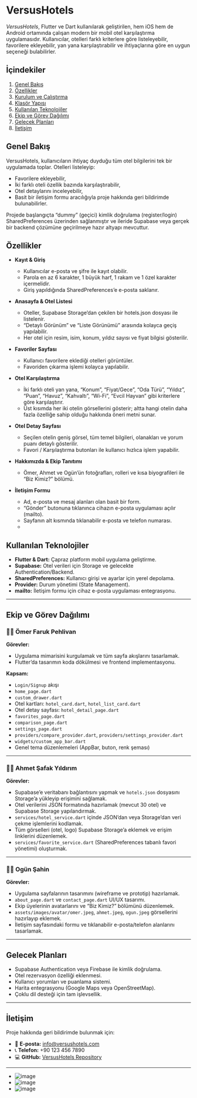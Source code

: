 # VersusHotels

*VersusHotels*, Flutter ve Dart kullanılarak geliştirilen, hem iOS hem de Android ortamında çalışan modern bir mobil otel karşılaştırma uygulamasıdır. Kullanıcılar, otelleri farklı kriterlere göre listeleyebilir, favorilere ekleyebilir, yan yana karşılaştırabilir ve ihtiyaçlarına göre en uygun seçeneği bulabilirler.

## İçindekiler

1. [Genel Bakış](#genel-bakış)  
2. [Özellikler](#özellikler)  
3. [Kurulum ve Çalıştırma](#kurulum-ve-çalıştırma)  
4. [Klasör Yapısı](#klasör-yapısı)  
5. [Kullanılan Teknolojiler](#kullanılan-teknolojiler)  
6. [Ekip ve Görev Dağılımı](#ekip-ve-görev-dağılımı)  
7. [Gelecek Planları](#gelecek-planları)  
8. [İletişim](#iletişim)

## Genel Bakış

VersusHotels, kullanıcıların ihtiyaç duyduğu tüm otel bilgilerini tek bir uygulamada toplar. Otelleri listeleyip:

- Favorilere ekleyebilir,  
- İki farklı oteli özellik bazında karşılaştırabilir,  
- Otel detaylarını inceleyebilir,  
- Basit bir iletişim formu aracılığıyla proje hakkında geri bildirimde bulunabilirler.

Projede başlangıçta “dummy” (geçici) kimlik doğrulama (register/login) SharedPreferences üzerinden sağlanmıştır ve ileride Supabase veya gerçek bir backend çözümüne geçirilmeye hazır altyapı mevcuttur.

## Özellikler

- **Kayıt & Giriş**  
  - Kullanıcılar e-posta ve şifre ile kayıt olabilir.  
  - Parola en az 6 karakter, 1 büyük harf, 1 rakam ve 1 özel karakter içermelidir.  
  - Giriş yapıldığında SharedPreferences’e e-posta saklanır.

- **Anasayfa & Otel Listesi**  
  - Oteller, Supabase Storage’dan çekilen bir hotels.json dosyası ile listelenir.  
  - “Detaylı Görünüm” ve “Liste Görünümü” arasında kolayca geçiş yapılabilir.  
  - Her otel için resim, isim, konum, yıldız sayısı ve fiyat bilgisi gösterilir.  

- **Favoriler Sayfası**  
  - Kullanıcı favorilere eklediği otelleri görüntüler.  
  - Favoriden çıkarma işlemi kolayca yapılabilir.

- **Otel Karşılaştırma**  
  - İki farklı oteli yan yana, “Konum”, “Fiyat/Gece”, “Oda Türü”, “Yıldız”, “Puan”, “Havuz”, “Kahvaltı”, “Wi-Fi”, “Evcil Hayvan” gibi kriterlere göre karşılaştırır.  
  - Üst kısımda her iki otelin görsellerini gösterir; altta hangi otelin daha fazla özelliğe sahip olduğu hakkında öneri metni sunar.

- **Otel Detay Sayfası**  
  - Seçilen otelin geniş görsel, tüm temel bilgileri, olanakları ve yorum puanı detaylı gösterilir.  
  - Favori / Karşılaştırma butonları ile kullanıcı hızlıca işlem yapabilir.

- **Hakkımızda & Ekip Tanıtımı**  
  - Ömer, Ahmet ve Ogün’ün fotoğrafları, rolleri ve kısa biyografileri ile “Biz Kimiz?” bölümü.

- **İletişim Formu**  
  - Ad, e-posta ve mesaj alanları olan basit bir form.  
  - “Gönder” butonuna tıklanınca cihazın e-posta uygulaması açılır (mailto).  
  - Sayfanın alt kısmında tıklanabilir e-posta ve telefon numarası.
  - 
## Kullanılan Teknolojiler

- **Flutter & Dart:** Çapraz platform mobil uygulama geliştirme.
- **Supabase:** Otel verileri için Storage ve gelecekte Authentication/Backend.
- **SharedPreferences:** Kullanıcı girişi ve ayarlar için yerel depolama.
- **Provider:** Durum yönetimi (State Management).
- **mailto:** İletişim formu için cihaz e-posta uygulaması entegrasyonu.

---

## Ekip ve Görev Dağılımı

### 🧑‍💻 Ömer Faruk Pehlivan

**Görevler:**

- Uygulama mimarisini kurgulamak ve tüm sayfa akışlarını tasarlamak.
- Flutter’da tasarımın koda dökülmesi ve frontend implementasyonu.

**Kapsam:**

- `Login/Signup` akışı
- `home_page.dart`
- `custom_drawer.dart`
- Otel kartları: `hotel_card.dart`, `hotel_list_card.dart`
- Otel detay sayfası: `hotel_detail_page.dart`
- `favorites_page.dart`
- `comparison_page.dart`
- `settings_page.dart`
- `providers/compare_provider.dart`, `providers/settings_provider.dart`
- `widgets/custom_app_bar.dart`
- Genel tema düzenlemeleri (AppBar, buton, renk şeması)

---

### 🧑‍💻 Ahmet Şafak Yıldırım

**Görevler:**

- Supabase’e veritabanı bağlantısını yapmak ve `hotels.json` dosyasını Storage’a yükleyip erişimini sağlamak.
- Otel verilerini JSON formatında hazırlamak (mevcut 30 otel) ve Supabase Storage yapılandırmak.
- `services/hotel_service.dart` içinde JSON’dan veya Storage’dan veri çekme işlemlerini kodlamak.
- Tüm görselleri (otel, logo) Supabase Storage’a eklemek ve erişim linklerini düzenlemek.
- `services/favorite_service.dart` (SharedPreferences tabanlı favori yönetimi) oluşturmak.

---

### 🧑‍🎨 Ogün Şahin

**Görevler:**

- Uygulama sayfalarının tasarımını (wireframe ve prototip) hazırlamak.
- `about_page.dart` ve `contact_page.dart` UI/UX tasarımı.
- Ekip üyelerinin avatarlarını ve “Biz Kimiz?” bölümünü düzenlemek.
- `assets/images/avatar/omer.jpeg`, `ahmet.jpeg`, `ogun.jpeg` görsellerini hazırlayıp eklemek.
- İletişim sayfasındaki formu ve tıklanabilir e-posta/telefon alanlarını tasarlamak.

---

## Gelecek Planları

- Supabase Authentication veya Firebase ile kimlik doğrulama.
- Otel rezervasyon özelliği eklenmesi.
- Kullanıcı yorumları ve puanlama sistemi.
- Harita entegrasyonu (Google Maps veya OpenStreetMap).
- Çoklu dil desteği için tam işlevsellik.

---

## İletişim

Proje hakkında geri bildirimde bulunmak için:

- 📧 **E-posta:** [info@versushotels.com](mailto:info@versushotels.com)
- 📞 **Telefon:** +90 123 456 7890
- 💻 **GitHub:** [VersusHotels Repository](#) <!-- Gerçek link buraya eklenebilir -->

---
 
  - ![image](https://github.com/user-attachments/assets/c9406979-ab4d-4259-9cd4-5d6db9a1d748)
  - ![image](https://github.com/user-attachments/assets/c1651f26-70a8-46c0-ada3-ed33053c9c1c)
  - ![image](https://github.com/user-attachments/assets/f6339ee9-acf6-4af5-a3a8-723c3b3c280a)



